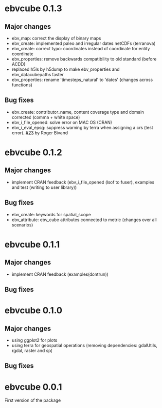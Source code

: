 # ebvcube 0.1.3
## Major changes
- ebv_map: correct the display of binary maps
- ebv_create: implemented paleo and irregular dates netCDFs (terranova)
- ebv_create: correct typo: coordinates instead of coordinate for entity coordinate
- ebv_properties: remove backwards compatibility to old standard (before ACDD)
- replaced h5ls by h5dump to make ebv_properties and ebv_datacubepaths faster
- ebv_properties: rename 'timesteps_natural' to 'dates' (changes across functions)

## Bug fixes
- ebv_create: contributor_name, content coverage type and domain corrected (comma + white space)
- ebv_i_file_opened: solve error on MAC OS (CRAN)
- ebv_i_eval_epsg: suppress warning by terra when assigning a crs (test error). [#23](https://github.com/LuiseQuoss/ebvcube/issues/23) by Roger Bivand

# ebvcube 0.1.2
## Major changes
- implement CRAN feedback (ebv_i_file_opened (lsof to fuser), examples and test (writing to user library))

## Bug fixes
- ebv_create: keywords for spatial_scope
- ebv_attribute: ebv_cube attributes connected to metric (changes over all scenarios)

# ebvcube 0.1.1
## Major changes
- implement CRAN feedback (examples(dontrun))

## Bug fixes

# ebvcube 0.1.0
## Major changes
- using ggplot2 for plots
- using terra for geospatial operations (removing dependencies: gdalUtils, rgdal, raster and sp)

## Bug fixes


# ebvcube 0.0.1
First version of the package
